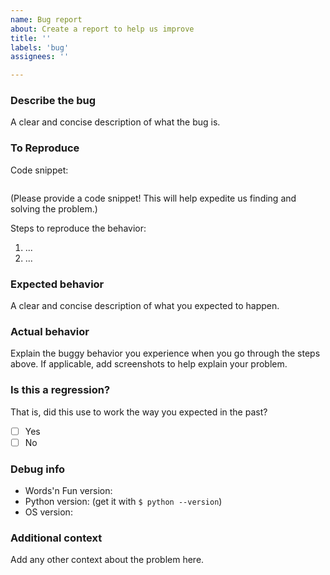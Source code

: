 ```yaml
---
name: Bug report
about: Create a report to help us improve
title: ''
labels: 'bug'
assignees: ''

---
```


### Describe the bug

A clear and concise description of what the bug is.

### To Reproduce

Code snippet:

```

```

(Please provide a code snippet! This will help expedite us finding and solving the problem.)

Steps to reproduce the behavior:
1. ...
2. ...

### Expected behavior

A clear and concise description of what you expected to happen.

### Actual behavior

Explain the buggy behavior you experience when you go through the steps above. If applicable, add screenshots to help explain your problem.

### Is this a regression?

That is, did this use to work the way you expected in the past?

- [ ] Yes
- [ ] No

### Debug info

- Words'n Fun version:
- Python version: (get it with `$ python --version`)
- OS version:

### Additional context

Add any other context about the problem here.
